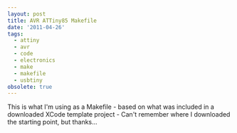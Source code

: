 ```yaml
---
layout: post
title: AVR ATTiny85 Makefile
date: '2011-04-26'
tags:
  - attiny
  - avr
  - code
  - electronics
  - make
  - makefile
  - usbtiny
obsolete: true
---
```


This is what I'm using as a Makefile - based on what was included in a downloaded XCode template project - Can't remember where I downloaded the starting point, but thanks...

<Gist id="943607" />
